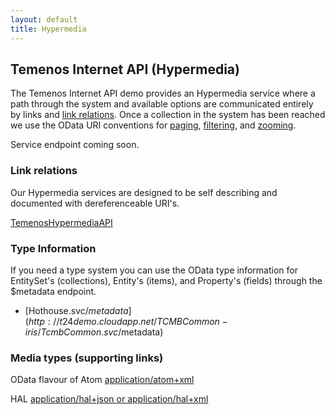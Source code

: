 ```yaml
---
layout: default
title: Hypermedia
---
```

## Temenos Internet API (Hypermedia)

The Temenos Internet API demo provides an Hypermedia service where a path through the system and available options are communicated entirely by links and [link relations](http://tools.ietf.org/html/rfc5988).  Once a collection in the system has been reached we use the OData URI conventions for [paging](http://docs.oasis-open.org/odata/odata/v4.0/os/part2-url-conventions/odata-v4.0-os-part2-url-conventions.html#_Toc372793863), [filtering](http://docs.oasis-open.org/odata/odata/v4.0/os/part2-url-conventions/odata-v4.0-os-part2-url-conventions.html#_Toc372793792), and [zooming](http://docs.oasis-open.org/odata/odata/v4.0/os/part2-url-conventions/odata-v4.0-os-part2-url-conventions.html#_Toc372793860).


Service endpoint coming soon.



### Link relations

Our Hypermedia services are designed to be self describing and documented with dereferenceable URI's.

[TemenosHypermediaAPI](/rels)


### Type Information

If you need a type system you can use the OData type information for EntitySet's (collections), Entity's (items), and Property's (fields) through the $metadata endpoint.

* [Hothouse.svc/$metadata](http://t24demo.cloudapp.net/TCMBCommon-iris/TcmbCommon.svc/$metadata)


### Media types (supporting links)

OData flavour of Atom [application/atom+xml](http://en.wikipedia.org/wiki/Atom_(standard))


HAL [application/hal+json or application/hal+xml](http://stateless.co/hal_specification.html)


